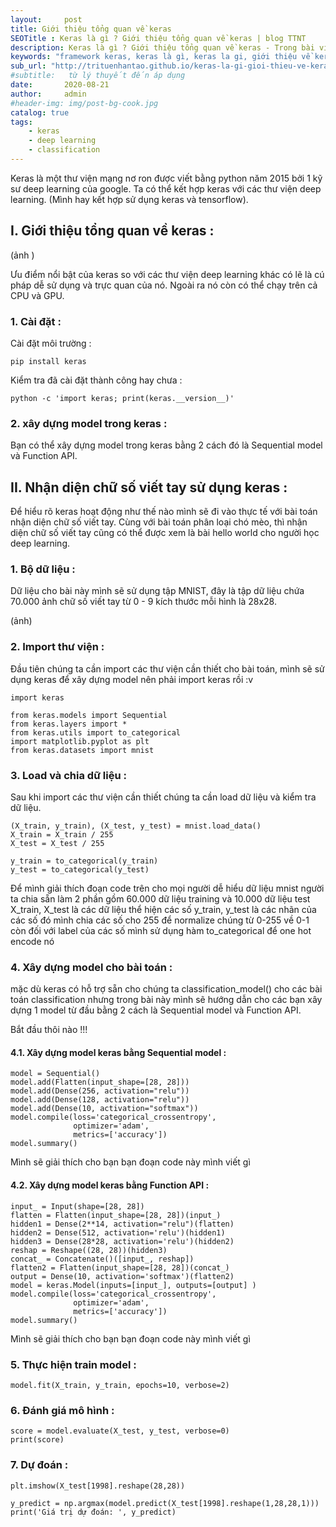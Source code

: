 ```yaml
---
layout:     post
title: Giới thiệu tổng quan về keras
SEOTitle : Keras là gì ? Giới thiệu tổng quan về keras | blog TTNT
description: Keras là gì ? Giới thiệu tổng quan về keras - Trong bài viết này mình sẽ giới thiệu cho các bạn về keras và các cú pháp của keras một các dễ hiểu nhất.
keywords: "framework keras, keras là gì, keras la gi, giới thiệu về keras, tổng quan về keras, nhận diện chữ số viết tay sử dụng keras, nhan dien chu so viet tay su dung keras, thư viện keras, classification sử dụng keras"
sub_url: "http://trituenhantao.github.io/keras-la-gi-gioi-thieu-ve-keras" 
#subtitle:   từ lý thuyết đến áp dụng 
date:       2020-08-21
author:     admin
#header-img: img/post-bg-cook.jpg
catalog: true
tags:
    - keras
    - deep learning
    - classification 
---
```


Keras là một thư viện mạng nơ ron được viết bằng python năm 2015 bởi 1 kỹ sư deep learning của google. Ta có thể kết hợp keras với các thư viện deep learning. (Mình hay kết hợp sử dụng keras và tensorflow).

## I. Giới thiệu tổng quan về keras : 

(ảnh )

Ưu điểm nổi bật của keras so với các thư viện deep learning khác có lẽ là cú pháp dễ sử dụng và trực quan của nó. Ngoài ra nó còn có thể chạy trên cả CPU và GPU.
### 1. Cài đặt : 

Cài đặt môi trường :

```
pip install keras
```

Kiểm tra đã cài đặt thành công hay chưa :

```
python -c 'import keras; print(keras.__version__)'
```
### 2. xây dựng model trong keras :

Bạn có thể xây dựng model trong keras bằng 2 cách đó là Sequential model và Function API.

## II. Nhận diện chữ số viết tay sử dụng keras :

Để hiểu rõ keras hoạt động như thế nào mình sẽ đi vào thực tế với bài toán nhận diện chữ số viết tay. Cùng với bài toán phân loại chó mèo, thì nhận diện chữ số viết tay cũng có thể được xem là bài hello world cho người học deep learning.

### 1. Bộ dữ liệu : 

Dữ liệu cho bài này mình sẽ sử dụng tập MNIST, đây là tập dữ liệu chứa 70.000 ảnh chữ số viết tay từ 0 - 9 kích thước mỗi hình là 28x28.

(ảnh)

### 2. Import thư viện :

Đầu tiên chúng ta cần import các thư viện cần thiết cho bài toán, mình sẽ sử dụng keras để xây dựng model nên phải import keras rồi :v

```
import keras

from keras.models import Sequential
from keras.layers import *
from keras.utils import to_categorical
import matplotlib.pyplot as plt
from keras.datasets import mnist

```

### 3. Load và chia dữ liệu :

Sau khi import các thư viện cần thiết chúng ta cần load dữ liệu và kiểm tra dữ liệu.

```
(X_train, y_train), (X_test, y_test) = mnist.load_data()
X_train = X_train / 255
X_test = X_test / 255

y_train = to_categorical(y_train)
y_test = to_categorical(y_test)

```

Để mình giải thích đoạn code trên cho mọi người dễ hiểu
dữ liệu mnist người ta chia sẵn làm 2 phần gồm 60.000 dữ liệu training và 10.000 dữ liệu test
X_train, X_test là các dữ liệu thể hiện các số
y_train, y_test là các nhãn của các số đó
mình chia các số cho 255 để normalize chúng từ 0-255 về 0-1
còn đối với label của các số mình sử dụng hàm to_categorical để one hot encode nó

### 4. Xây dựng model cho bài toán :

mặc dù keras có hỗ trợ sẵn cho chúng ta classification_model() cho các bài toán classification nhưng trong bài này mình sẽ hướng dẫn cho các bạn xây dựng 1 model từ đầu bằng 2 cách là Sequential model và Function API.

Bắt đầu thôi nào !!!

#### 4.1. Xây dựng model keras bằng Sequential model :

```
model = Sequential()
model.add(Flatten(input_shape=[28, 28]))
model.add(Dense(256, activation="relu"))
model.add(Dense(128, activation="relu"))
model.add(Dense(10, activation="softmax"))
model.compile(loss='categorical_crossentropy',
              optimizer='adam',
              metrics=['accuracy'])
model.summary()
````
Mình sẽ giải thích cho bạn bạn đoạn code này mình viết gì

#### 4.2. Xây dựng model keras bằng Function API :

```
input_ = Input(shape=[28, 28])
flatten = Flatten(input_shape=[28, 28])(input_)
hidden1 = Dense(2**14, activation="relu")(flatten)
hidden2 = Dense(512, activation='relu')(hidden1)
hidden3 = Dense(28*28, activation='relu')(hidden2)
reshap = Reshape((28, 28))(hidden3)
concat_ = Concatenate()([input_, reshap])
flatten2 = Flatten(input_shape=[28, 28])(concat_)
output = Dense(10, activation='softmax')(flatten2)
model = keras.Model(inputs=[input_], outputs=[output] )
model.compile(loss='categorical_crossentropy',
              optimizer='adam',
              metrics=['accuracy'])
model.summary()
```

Mình sẽ giải thích cho bạn bạn đoạn code này mình viết gì

### 5. Thực hiện train model :

```
model.fit(X_train, y_train, epochs=10, verbose=2)

```

### 6. Đánh giá mô hình :

```
score = model.evaluate(X_test, y_test, verbose=0)
print(score)
```
### 7. Dự đoán :

```
plt.imshow(X_test[1998].reshape(28,28))

y_predict = np.argmax(model.predict(X_test[1998].reshape(1,28,28,1)))
print('Giá trị dự đoán: ', y_predict)
```


